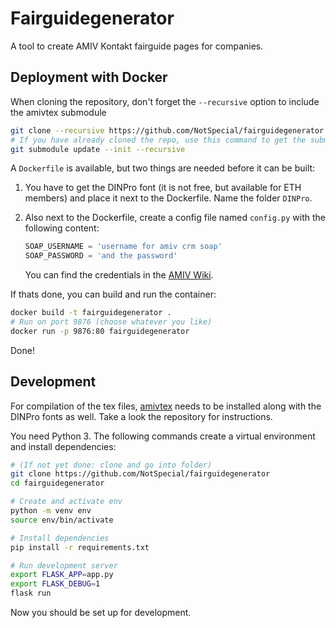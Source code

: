 # Fairguidegenerator

A tool to create AMIV Kontakt fairguide pages for companies.

## Deployment with Docker

When cloning the repository, don't forget the `--recursive` option to include
the amivtex submodule

```bash
git clone --recursive https://github.com/NotSpecial/fairguidegenerator.git
# If you have already cloned the repo, use this command to get the submodule:
git submodule update --init --recursive
```

A `Dockerfile` is available, but two things are needed before it can be built:

1. You have to get the DINPro font (it is not free, but available for ETH
   members) and place it next to the Dockerfile. Name the folder `DINPro`.
2. Also next to the Dockerfile, create a config file named `config.py` with the
   following content:

   ```python
   SOAP_USERNAME = 'username for amiv crm soap'
   SOAP_PASSWORD = 'and the password'
   ```

   You can find the credentials in the [AMIV Wiki](https://github.com/NotSpecial/amivcrm/blob/master/intern.amiv.ethz.ch/wiki/SugarCRM#SOAP).

If thats done, you can build and run the container:

```bash
docker build -t fairguidegenerator .
# Run on port 9876 (choose whatever you like)
docker run -p 9876:80 fairguidegenerator
```

Done!

## Development

For compilation of the tex files,
[amivtex](https://github.com/NotSpecial/amivtex) needs to be installed along
with the DINPro fonts as well. Take a look the repository for instructions.

You need Python 3. The following commands create a virtual environment and
install dependencies:

```bash
# (If not yet done: clone and go into folder)
git clone https://github.com/NotSpecial/fairguidegenerator
cd fairguidegenerator

# Create and activate env
python -m venv env
source env/bin/activate

# Install dependencies
pip install -r requirements.txt

# Run development server
export FLASK_APP=app.py
export FLASK_DEBUG=1
flask run
```

Now you should be set up for development.
